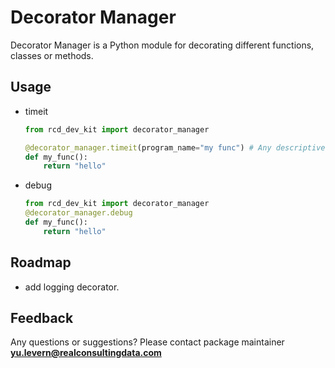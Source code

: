 # Decorator Manager
Decorator Manager is a Python module for decorating different functions, classes or methods.

## Usage
* timeit
    ```python
    from rcd_dev_kit import decorator_manager

    @decorator_manager.timeit(program_name="my func") # Any descriptive text for the func
    def my_func():
        return "hello"
    ```

* debug
    ```python
    from rcd_dev_kit import decorator_manager
    @decorator_manager.debug
    def my_func():
        return "hello"
    ```

## Roadmap
* add logging decorator.

## Feedback
Any questions or suggestions?
Please contact package maintainer **yu.levern@realconsultingdata.com**
